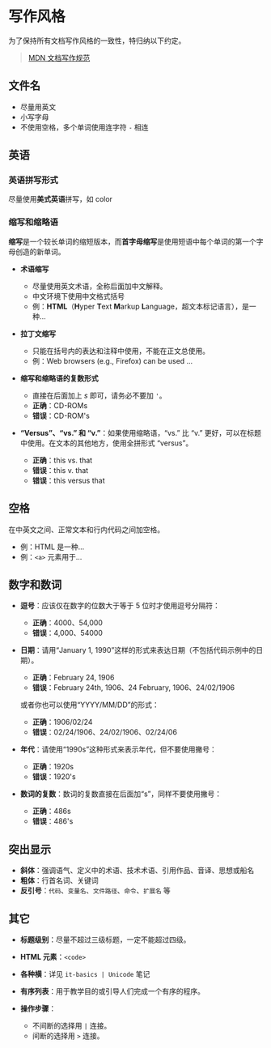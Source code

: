 # 写作风格

为了保持所有文档写作风格的一致性，特归纳以下约定。

> [MDN 文档写作规范](https://developer.mozilla.org/zh-CN/docs/MDN/Writing_guidelines/Writing_style_guide)

## 文件名

- 尽量用英文
- 小写字母
- 不使用空格，多个单词使用连字符 `-` 相连

## 英语

### 英语拼写形式

尽量使用**美式英语**拼写，如 color

### 缩写和缩略语

**缩写**是一个较长单词的缩短版本，而**首字母缩写**是使用短语中每个单词的第一个字母创造的新单词。

- **术语缩写**
    - 尽量使用英文术语，全称后面加中文解释。
    - 中文环境下使用中文格式括号
    - 例：**HTML**（**H**yper **T**ext **M**arkup **L**anguage，超文本标记语言），是一种...
    
- **拉丁文缩写**

    - 只能在括号内的表达和注释中使用，不能在正文总使用。
    - 例：Web browsers (e.g., Firefox) can be used ...

- **缩写和缩略语的复数形式**

    - 直接在后面加上 *s* 即可，请务必不要加 `'`。
    - **正确**：CD-ROMs
    - **错误**：CD-ROM's

- **“Versus”、“vs.” 和 “v.”**：如果使用缩略语，“vs.” 比 “v.” 更好，可以在标题中使用。在文本的其他地方，使用全拼形式 “versus”。

    - **正确**：this vs. that
    - **错误**：this v. that
    - **错误**：this versus that

## 空格

在中英文之间、正常文本和行内代码之间加空格。

- 例：HTML 是一种...
- 例：`<a>` 元素用于...

## 数字和数词

- **逗号**：应该仅在数字的位数大于等于 5 位时才使用逗号分隔符：

    - **正确**：4000、54,000
    - **错误**：4,000、54000

- **日期**：请用“January 1, 1990”这样的形式来表达日期（不包括代码示例中的日期）。

    - **正确**：February 24, 1906
    - **错误**：February 24th, 1906、24 February, 1906、24/02/1906

    或者你也可以使用“YYYY/MM/DD”的形式：

    - **正确**：1906/02/24
    - **错误**：02/24/1906、24/02/1906、02/24/06

- **年代**：请使用“1990s”这种形式来表示年代，但不要使用撇号：

    - **正确**：1920s
    - **错误**：1920's

- **数词的复数**：数词的复数直接在后面加“s”，同样不要使用撇号：

    - **正确**：486s
    - **错误**：486's

## 突出显示

- **斜体**：强调语气、定义中的术语、技术术语、引用作品、音译、思想或船名
- **粗体**：行首名词、关键词
- **反引号**：`代码`、`变量名`、`文件路径`、`命令`、`扩展名` 等

## 其它

- **标题级别**：尽量不超过三级标题，一定不能超过四级。
- **HTML 元素**：`<code>`
- **各种横**：详见 `it-basics | Unicode` 笔记
- **有序列表**：用于教学目的或引导人们完成一个有序的程序。
- **操作步骤**：

    - 不间断的选择用 `|` 连接。
    - 间断的选择用 `>` 连接。
